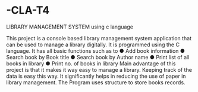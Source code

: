 # -CLA-T4 
LIBRARY MANAGEMENT SYSTEM using c language

This project is a console based library management system application that can be used to manage a library digitally. It is programmed using the C language. It has all basic functions such as to 
● Add book information 
● Search book by Book title 
● Search book by Author name 
● Print list of all books in library 
● Print no. of books in library 
Main advantage of this project is that it makes it way easy to manage a library. Keeping track of the data is easy this way. It significantly helps in reducing the use of paper in library management. The Program uses structure to store books records.
